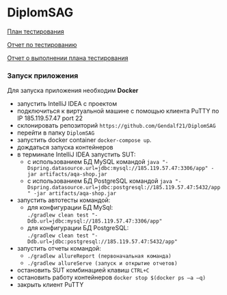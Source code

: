 # DiplomSAG
[План тестирования](https://github.com/Gendalf21/DiplomSAG/blob/master/documents/Plan.md)

[Отчет по тестированию](https://github.com/Gendalf21/DiplomSAG/blob/master/documents/Report.md)

[Отчет о выполнении плана тестирования](https://github.com/Gendalf21/DiplomSAG/blob/master/documents/Summary.md)

### Запуск приложения

Для запуска приложения необходим **Docker**

* запустить IntelliJ IDEA с проектом
* подключиться к виртуальной машине с помощью клиента PuTTY по IP 185.119.57.47 port 22
* склонировать репозиторий ```https://github.com/Gendalf21/DiplomSAG```
* перейти в папку ```DiplomSAG```
* запустить docker container ```docker-compose up```.
* дождаться запуска контейнеров
* в терминале IntelliJ IDEA запустить SUT:
    - с использованием БД MySQL
      командой ```java "-Dspring.datasource.url=jdbc:mysql://185.119.57.47:3306/app" -jar artifacts/aqa-shop.jar```
    - с использованием БД PostgreSQL
      командой ```java "-Dspring.datasource.url=jdbc:postgresql://185.119.57.47:5432/app" -jar artifacts/aqa-shop.jar```
* запустить автотесты командой:
    - для конфигурации БД MySql:  
      ```./gradlew clean test "-Ddb.url=jdbc:mysql://185.119.57.47:3306/app"```
    - для конфигурации БД PostgreSQL:  
      ```./gradlew clean test "-Ddb.url=jdbc:postgresql://185.119.57.47:5432/app"```
* запустить отчеты командой:
  - ```./gradlew allureReport (первоначальная команда)```
  - ```./gradlew allureServe (запуск и открытие отчетов)```
* остановить SUT комбинацией клавиш ```CTRL+C```
* остановить работу контейнеров ```docker stop $(docker ps –a –q)``` 
* закрыть клиент PuTTY